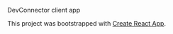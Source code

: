 DevConnector client app

This project was bootstrapped with [Create React App](https://github.com/facebookincubator/create-react-app).
